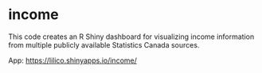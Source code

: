 # income
This code creates an R Shiny dashboard for visualizing income information from multiple publicly available Statistics Canada sources.

App: https://lilico.shinyapps.io/income/
